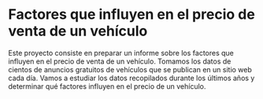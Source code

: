# Factores que influyen en el precio de venta de un vehículo

Este proyecto consiste en preparar un informe sobre los factores que influyen en el precio de venta de un vehículo. Tomamos los datos de cientos de anuncios gratuitos de vehículos que se publican en un sitio web cada día. Vamos a estudiar los datos recopilados durante los últimos años y determinar qué factores influyen en el precio de un vehículo.
